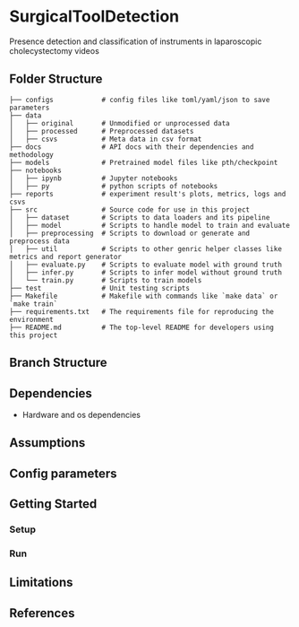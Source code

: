 # SurgicalToolDetection
Presence detection and classification of instruments in laparoscopic cholecystectomy videos

## Folder Structure 

    ├── configs            # config files like toml/yaml/json to save parameters
    ├── data
    │   ├── original       # Unmodified or unprocessed data
    │   ├── processed      # Preprocessed datasets
    │   ├── csvs           # Meta data in csv format
    ├── docs               # API docs with their dependencies and methodology
    ├── models             # Pretrained model files like pth/checkpoint
    ├── notebooks          
    │   ├── ipynb          # Jupyter notebooks
    │   ├── py             # python scripts of notebooks
    ├── reports            # experiment result's plots, metrics, logs and csvs
    ├── src                # Source code for use in this project
    │   ├── dataset        # Scripts to data loaders and its pipeline
    │   ├── model          # Scripts to handle model to train and evaluate
    │   ├── preprocessing  # Scripts to download or generate and preprocess data
    │   ├── util           # Scripts to other genric helper classes like metrics and report generator
    │   ├── evaluate.py    # Scripts to evaluate model with ground truth
    │   ├── infer.py       # Scripts to infer model without ground truth
    │   └── train.py       # Scripts to train models
    ├── test               # Unit testing scripts
    ├── Makefile           # Makefile with commands like `make data` or `make train`
    ├── requirements.txt   # The requirements file for reproducing the environment
    ├── README.md          # The top-level README for developers using this project

## Branch Structure

## Dependencies
- Hardware and os dependencies

## Assumptions

## Config parameters

## Getting Started
### Setup

### Run

## Limitations

## References